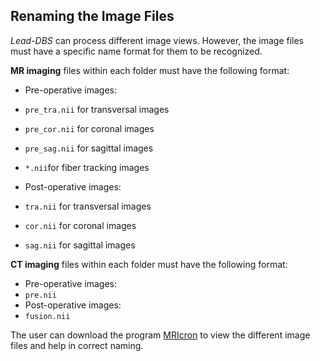 ## Renaming the Image Files

_Lead-DBS_ can process different image views. However, the image files must have a specific name format for them to be recognized.

**MR imaging** files within each folder must have the following format:
- Pre-operative images:
 - `pre_tra.nii` for transversal images
 - `pre_cor.nii` for coronal images
 - `pre_sag.nii` for sagittal images
 - `*.nii`for fiber tracking images

- Post-operative images:
 - `tra.nii` for transversal images
 - `cor.nii` for coronal images
 - `sag.nii` for sagittal images

**CT imaging** files within each folder must have the following format:

- Pre-operative images:
 - `pre.nii`
- Post-operative images:
 - `fusion.nii`

The user can download the program [MRIcron](http://www.mccauslandcenter.sc.edu/mricro/mricron/) to view the different image files and help in correct naming.


